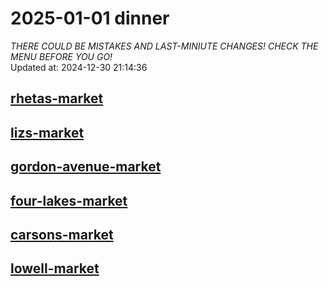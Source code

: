 # 2025-01-01 dinner  
*THERE COULD BE MISTAKES AND LAST-MINIUTE CHANGES! CHECK THE MENU BEFORE YOU GO!*  
Updated at: 2024-12-30 21:14:36  
## [rhetas-market](https://wisc-housingdining.nutrislice.com/menu/rhetas-market/dinner/2025-01-01)  
## [lizs-market](https://wisc-housingdining.nutrislice.com/menu/lizs-market/dinner/2025-01-01)  
## [gordon-avenue-market](https://wisc-housingdining.nutrislice.com/menu/gordon-avenue-market/dinner/2025-01-01)  
## [four-lakes-market](https://wisc-housingdining.nutrislice.com/menu/four-lakes-market/dinner/2025-01-01)  
## [carsons-market](https://wisc-housingdining.nutrislice.com/menu/carsons-market/dinner/2025-01-01)  
## [lowell-market](https://wisc-housingdining.nutrislice.com/menu/lowell-market/dinner/2025-01-01)  
  
